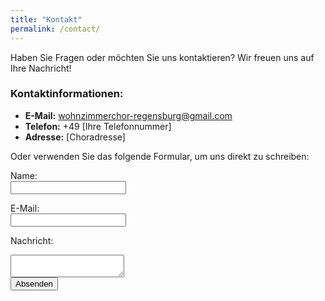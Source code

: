 ```yaml
---
title: "Kontakt"
permalink: /contact/
---
```


Haben Sie Fragen oder möchten Sie uns kontaktieren? Wir freuen uns auf Ihre Nachricht!

### Kontaktinformationen:

- **E-Mail:** wohnzimmerchor-regensburg@gmail.com
- **Telefon:** +49 [Ihre Telefonnummer]
- **Adresse:** [Choradresse]

Oder verwenden Sie das folgende Formular, um uns direkt zu schreiben:

<form action="https://formspree.io/f/yourformid" method="POST">
  <label for="name">Name:</label><br>
  <input type="text" id="name" name="name"><br>
  
  <label for="email">E-Mail:</label><br>
  <input type="email" id="email" name="email"><br>
  
  <label for="message">Nachricht:</label><br>
  <textarea id="message" name="message"></textarea><br>
  
  <input type="submit" value="Absenden">
</form>

